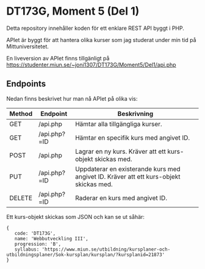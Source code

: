 # DT173G, Moment 5 (Del 1)

Detta repository innehåller koden för ett enklare REST API byggt i PHP.

APIet är byggt för att hantera olika kurser som jag studerat under min tid på Mittuniversitetet.

En liveversion av APIet finns tillgänligt på https://studenter.miun.se/~joni1307/DT173G/Moment5/Del1/api.php

## Endpoints
Nedan finns beskrivet hur man nå APIet på olika vis:

|Method |Endpoint     |Beskrivning                                                                            |
|-------|-------------|---------------------------------------------------------------------------------------|
|GET    |/api.php     |Hämtar alla tillgängliga kurser.                                                       |
|GET    |/api.php?=ID |Hämtar en specifik kurs med angivet ID.                                                |
|POST   |/api.php     |Lagrar en ny kurs. Kräver att ett kurs-objekt skickas med.                             |
|PUT    |/api.php?=ID |Uppdaterar en existerande kurs med angivet ID. Kräver att ett kurs-objekt skickas med. |
|DELETE |/api.php?=ID |Raderar en kurs med angivet ID.                                                        |

Ett kurs-objekt skickas som JSON och kan se ut såhär:
```
{
   code: 'DT173G',
   name: 'Webbutveckling III',
   progression: 'B',
   syllabus: 'https://www.miun.se/utbildning/kursplaner-och-utbildningsplaner/Sok-kursplan/kursplan/?kursplanid=21873'
}
```
